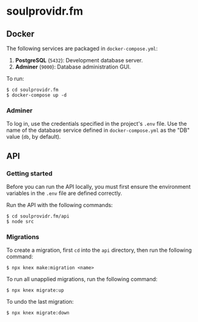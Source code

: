 # soulprovidr.fm

## Docker

The following services are packaged in `docker-compose.yml`:

1. **PostgreSQL** (`5432`): Development database server.
1. **Adminer** (`9000`): Database administration GUI.

To run:

```
$ cd soulprovidr.fm
$ docker-compose up -d
```

### Adminer

To log in, use the credentials specified in the project's `.env` file. Use the name of the database service defined in `docker-compose.yml` as the "DB" value (`db`, by default).

## API

### Getting started

Before you can run the API locally, you must first ensure the environment variables in the `.env` file are defined correctly.

Run the API with the following commands:

```
$ cd soulprovidr.fm/api
$ node src
```

### Migrations

To create a migration, first `cd` into the `api` directory, then run the following command:

```
$ npx knex make:migration <name>
```

To run all unapplied migrations, run the following command:

```
$ npx knex migrate:up
```

To undo the last migration:

```
$ npx knex migrate:down
```